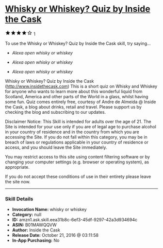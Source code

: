 # [Whisky or Whiskey? Quiz by Inside the Cask](http://alexa.amazon.com/#skills/amzn1.ask.skill.eea31b8c-6ef3-45df-9297-42a3d934694c)
![4 stars](../../images/ic_star_black_18dp_1x.png)![4 stars](../../images/ic_star_black_18dp_1x.png)![4 stars](../../images/ic_star_black_18dp_1x.png)![4 stars](../../images/ic_star_black_18dp_1x.png)![4 stars](../../images/ic_star_border_black_18dp_1x.png) 1

To use the Whisky or Whiskey? Quiz by Inside the Cask skill, try saying...

* *Alexa open whisky or whiskey*

* *Alexa open whisky or whiskey*

* *Alexa open whisky or whiskey*

Whisky or Whiskey? Quiz by Inside the Cask (http://www.insidethecask.com)
This is a short quiz on Whisky and Whiskey for anyone who wants to learn more about this wonderful liquid from Scotland, America and other parts of the World in a glass, whilst having some fun.
Quiz comes entirely free, courtesy of Andre de Almeida @ Inside the Cask, a blog about drinks, retail and travel. 
Please support us by checking the blog and subscribing to our updates.

Disclaimer Notice: This Skill is intended for adults over the age of 21.
The Site is intended for your use only if you are of legal age to purchase alcohol in your country of residence and in the country from which you are accessing the Site. If you do not fall within this category, you may be in breach of laws or regulations applicable in your country of residence or access, and you should leave the Site immediately.
 
You may restrict access to this site using content filtering software or by changing your computer settings (e.g. browser or operating system), as appropriate.

If you do not accept these conditions of use in their entirety please leave the site now.

***

### Skill Details

* **Invocation Name:** whisky or whiskey
* **Category:** null
* **ID:** amzn1.ask.skill.eea31b8c-6ef3-45df-9297-42a3d934694c
* **ASIN:** B01MAWQQVW
* **Author:** Inside the Cask
* **Release Date:** October 21, 2016 @ 03:11:58
* **In-App Purchasing:** No
